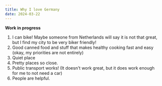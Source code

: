 ```yaml
---
title: Why I love Germany
date: 2024-03-22
---
```


**Work in progress**

1. I can bike! Maybe someone from Netherlands will say it is not that great, but I find my city to be very biker friendly!
2. Good canned food and stuff that makes healthy cooking fast and easy (okay, my priorities are not entirely)
3. Quiet place
4. Pretty places so close.
5. Public transport works! (It doesn't work great, but it does work enough for me to not need a car)
6. People are helpful.